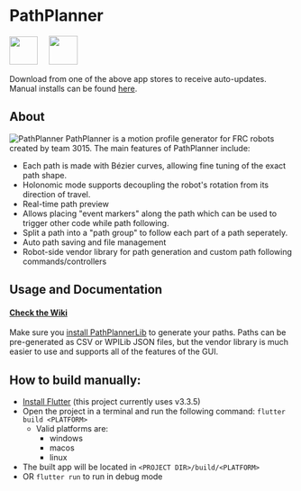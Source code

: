 # PathPlanner
<a href="https://www.microsoft.com/en-us/p/frc-pathplanner/9nqbkb5dw909?cid=storebadge&ocid=badge&rtc=1&activetab=pivot:overviewtab"><img src="https://mjansen4857.com/badges/windows.svg" height=50></a>
&nbsp;&nbsp;&nbsp;
<a href="https://apps.apple.com/us/app/frc-pathplanner/id1593046876"><img src="https://mjansen4857.com/badges/mac.svg" height=51></a>

Download from one of the above app stores to receive auto-updates. Manual installs can be found [here](https://github.com/mjansen4857/pathplanner/releases).

## About
![PathPlanner](https://user-images.githubusercontent.com/9343077/197633263-f7f26aa8-96ae-4dc6-aece-fffda87f621f.png)
PathPlanner is a motion profile generator for FRC robots created by team 3015. The main features of PathPlanner include:
* Each path is made with Bézier curves, allowing fine tuning of the exact path shape.
* Holonomic mode supports decoupling the robot's rotation from its direction of travel.
* Real-time path preview
* Allows placing "event markers" along the path which can be used to trigger other code while path following.
* Split a path into a "path group" to follow each part of a path seperately.
* Auto path saving and file management
* Robot-side vendor library for path generation and custom path following commands/controllers

## Usage and Documentation
#### [Check the Wiki](https://github.com/mjansen4857/pathplanner/wiki)

Make sure you [install PathPlannerLib](https://github.com/mjansen4857/pathplanner/wiki/PathPlannerLib:-Installing) to generate your paths. Paths can be pre-generated as CSV or WPILib JSON files, but the vendor library is much easier to use and supports all of the features of the GUI.

## How to build manually:
* [Install Flutter](https://flutter.dev/docs/get-started/install) (this project currently uses v3.3.5)
* Open the project in a terminal and run the following command: `flutter build <PLATFORM>`
   * Valid platforms are:
      * windows
      * macos
      * linux
* The built app will be located in `<PROJECT DIR>/build/<PLATFORM>`
* OR `flutter run` to run in debug mode
